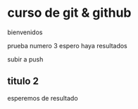 # curso de git & github 
bienvenidos

prueba numero 3 espero haya resultados 

subir a push 

## titulo 2 

esperemos de resultado 


